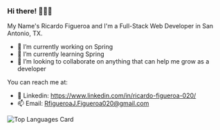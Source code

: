 ### Hi there! 👋👋👋
My Name's Ricardo Figueroa and I'm a Full-Stack Web Developer in San Antonio, TX.

<!--
**Rfigueroa2317/Rfigueroa2317** is a ✨ _special_ ✨ repository because its `README.md` (this file) appears on your GitHub profile. 
-->

- 🔭 I’m currently working on Spring
- 🌱 I’m currently learning Spring
- 👯 I’m looking to collaborate on anything that can help me grow as a developer

You can reach me at:
- 👋 Linkedin: https://www.linkedin.com/in/ricardo-figueroa-020/
- 📫 Email: RfigueroaJ.Figueroa020@gmail.com


![Top Languages Card](https://github-readme-stats.vercel.app/api/top-langs/?username=Rfigueroa2317&layout=compact)
